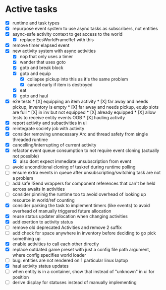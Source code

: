 # Active tasks

* [X] runtime and task types
* [X] repurpose event system to use async tasks as subscribers, not entities
* [X] async-safe activity context to get access to the world
	* [X] replace EcsWorldFrameRef with this
* [X] remove timer elapsed event
* [X] new activity system with async activities
	* [X] nop that only uses a timer
	* [X] wander that uses goto
	* [X] goto and break block
	* [X] goto and equip
		* [X] collapse pickup into this as it's the same problem
		* [X] cancel early if item is destroyed
	* [X] eat
	* [X] goto and haul
* [X] e2e tests
		* [X] equipping an item activity
			* [X] far away and needs pickup, inventory is empty
			* [X] far away and needs pickup, equip slots are full
			* [X] in inv but not equipped
			* [X] already equipped
		* [X] allow tests to receive entity events OOB
		* [X] hauling activity
* [X] report activity and subactivities in ui
* [X] reintegrate society job with activity
* [X] consider removing unnecessary Arc and thread safety from single threaded runtime
* [X] cancelling/interrupting of current activity
* [X] refactor event queue consumption to not require event cloning (actually not possible)
	* [X] also dont expect immediate unsubscription from event
* [ ] avoid unconditional cloning of taskref during runtime polling
* [ ] ensure extra events in queue after unsubscripting/switching task are not a problem
* [ ] add safe !Send wrappers for component references that can't be held across awaits in activities
* [ ] consider pinninig the runtime too to avoid overhead of looking up resource in world/ref counting
* [X] consider parking the task to implement timers (like events) to avoid overhead of manually triggered future allocation
* [X] reuse status updater allocation when changing activities
* [X] add exertion to activity status
* [ ] remove old deprecated Activities and remove 2 suffix
* [ ] add check for space anywhere in inventory before deciding to go pick something up
* [X] enable activities to call each other directly
* [X] replace outdated game preset with just a config file path argument, where config specifies world loader
* [ ] bug: entities are not rendered on 1 particular linux laptop
* [X] haul activity status updates
* [ ] when entity is in a container, show that instead of "unknown" in ui for position
* [ ] derive display for statuses instead of manually implementing
